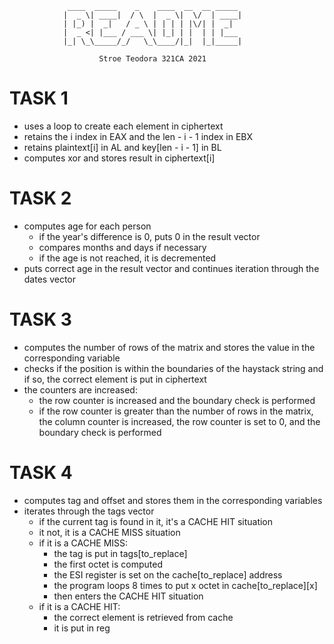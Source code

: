 				 ____  _____    _    ____  __  __ _____ 
				|  _ \| ____|  / \  |  _ \|  \/  | ____|
				| |_) |  _|   / _ \ | | | | |\/| |  _|
				|  _ <| |___ / ___ \| |_| | |  | | |___ 
				|_| \_\_____/_/   \_\____/|_|  |_|_____|

						Stroe Teodora 321CA 2021

# TASK 1
- uses a loop to create each element in ciphertext
- retains the i index in EAX and the len - i - 1 index in EBX
- retains plaintext[i] in AL and key[len - i - 1] in BL
- computes xor and stores result in ciphertext[i]

# TASK 2
- computes age for each person
  - if the year's difference is 0, puts 0 in the result vector
  - compares months and days if necessary
  - if the age is not reached, it is decremented
- puts correct age in the result vector and continues iteration through
  the dates vector

# TASK 3
- computes the number of rows of the matrix and stores the value in the 
  corresponding variable
- checks if the position is within the boundaries of the haystack string
  and if so, the correct element is put in ciphertext
- the counters are increased:
  - the row counter is increased and the boundary check is performed
  - if the row counter is greater than the number of rows in the matrix,
    the column counter is increased, the row counter is set to 0, and
    the boundary check is performed

# TASK 4
- computes tag and offset and stores them in the corresponding variables
- iterates through the tags vector
    - if the current tag is found in it, it's a CACHE HIT situation
    - it not, it is a CACHE MISS situation
    - if it is a CACHE MISS:
      - the tag is put in tags[to_replace]
      - the first octet is computed
      - the ESI register is set on the cache[to_replace] address
      - the program loops 8 times to put x octet in cache[to_replace][x]
      - then enters the CACHE HIT situation
    - if it is a CACHE HIT:
      - the correct element is retrieved from cache
      - it is put in reg
